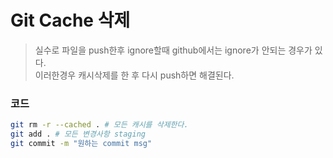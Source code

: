# Git Cache 삭제
> 실수로 파일을 push한후 ignore할때 github에서는 ignore가 안되는 경우가 있다.  
> 이러한경우 캐시삭제를 한 후 다시 push하면 해결된다.

### 코드
```bash
git rm -r --cached . # 모든 캐시를 삭제한다.
git add . # 모든 변경사항 staging
git commit -m "원하는 commit msg"